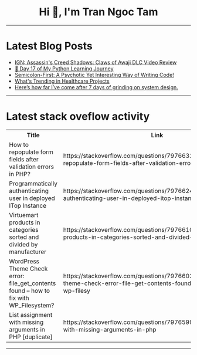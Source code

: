<h1 align="center">Hi 👋, I'm Tran Ngoc Tam</h1>

---

# Latest Blog Posts 
<!-- BLOG-POST-LIST:START -->
- [IGN: Assassin&#39;s Creed Shadows: Claws of Awaji DLC Video Review](https://dev.to/gg_news/ign-assassins-creed-shadows-claws-of-awaji-dlc-video-review-2k74)
- [🚀 Day 17 of My Python Learning Journey](https://dev.to/_adii3107/day-17-of-my-python-learning-journey-4ckn)
- [Semicolon-First: A Psychotic Yet Interesting Way of Writing Code!](https://dev.to/aliaryani-security/semicolon-first-a-psychotic-yet-interesting-way-of-writing-code-52j8)
- [What&#39;s Trending in Healthcare Projects](https://dev.to/freshtech/whats-trending-in-healthcare-projects-538o)
- [Here’s how far I’ve come after 7 days of grinding on system design.](https://dev.to/navidreza80/heres-how-far-ive-come-after-7-days-of-grinding-on-system-design-55j3)
<!-- BLOG-POST-LIST:END -->

---

# Latest stack oveflow activity
<table>
  <tr><th>Title</th><th>Link</th></tr>
  <!-- STACKOVERFLOW:START --><tr><td>How to repopulate form fields after validation errors in PHP?</td><td>https://stackoverflow.com/questions/79766319/how-to-repopulate-form-fields-after-validation-errors-in-php</td></tr><tr><td>Programmatically authenticating user in deployed ITop Instance</td><td>https://stackoverflow.com/questions/79766248/programmatically-authenticating-user-in-deployed-itop-instance</td></tr><tr><td>Virtuemart products in categories sorted and divided by manufacturer</td><td>https://stackoverflow.com/questions/79766102/virtuemart-products-in-categories-sorted-and-divided-by-manufacturer</td></tr><tr><td>WordPress Theme Check error: file_get_contents found – how to fix with WP_Filesystem?</td><td>https://stackoverflow.com/questions/79766033/wordpress-theme-check-error-file-get-contents-found-how-to-fix-with-wp-filesy</td></tr><tr><td>List assignment with missing arguments in PHP [duplicate]</td><td>https://stackoverflow.com/questions/79765994/list-assignment-with-missing-arguments-in-php</td></tr><!-- STACKOVERFLOW:END -->
</table>

---


